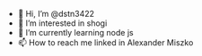 - 👋 Hi, I’m @dstn3422
- 👀 I’m interested in shogi
- 🌱 I’m currently learning node js
- 📫 How to reach me linked in Alexander Miszko

<!---
dstn3422/dstn3422 is a ✨ special ✨ repository because its `README.md` (this file) appears on your GitHub profile.
You can click the Preview link to take a look at your changes.
--->
